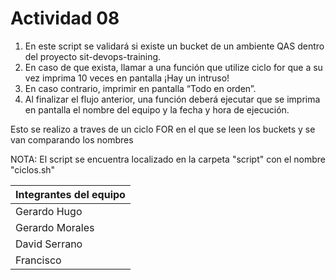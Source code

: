 # Actividad 08

1. En este script se validará si existe un bucket de un ambiente QAS dentro del proyecto sit-devops-training.
2. En caso de que exista, llamar a una función que utilize ciclo for que a su vez imprima 10 veces en pantalla ¡Hay un intruso!
3. En caso contrario, imprimir en pantalla “Todo en orden”.
4. Al finalizar el flujo anterior, una función deberá ejecutar que se imprima en pantalla el nombre del equipo y la fecha y hora de ejecución.

Esto se realizo a traves de un ciclo FOR en el que se leen los buckets y se van comparando los nombres

NOTA: El script se encuentra localizado en la carpeta "script" con el nombre "ciclos.sh"

| Integrantes del equipo |
| ------ |
| Gerardo Hugo |
| Gerardo Morales |
| David Serrano |
| Francisco |